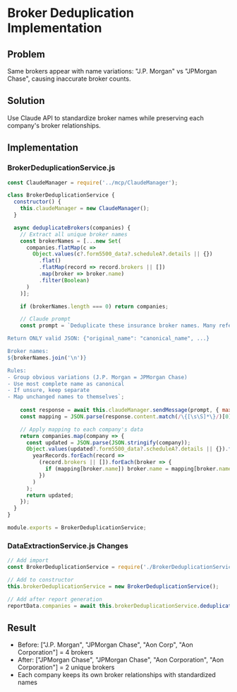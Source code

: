# Broker Deduplication Implementation

## Problem
Same brokers appear with name variations: "J.P. Morgan" vs "JPMorgan Chase", causing inaccurate broker counts.

## Solution
Use Claude API to standardize broker names while preserving each company's broker relationships.

## Implementation

### BrokerDeduplicationService.js
```javascript
const ClaudeManager = require('../mcp/ClaudeManager');

class BrokerDeduplicationService {
  constructor() {
    this.claudeManager = new ClaudeManager();
  }

  async deduplicateBrokers(companies) {
    // Extract all unique broker names
    const brokerNames = [...new Set(
      companies.flatMap(c => 
        Object.values(c?.form5500_data?.scheduleA?.details || {})
          .flat()
          .flatMap(record => record.brokers || [])
          .map(broker => broker.name)
          .filter(Boolean)
      )
    )];

    if (brokerNames.length === 0) return companies;

    // Claude prompt
    const prompt = `Deduplicate these insurance broker names. Many refer to the same firm with slight variations.

Return ONLY valid JSON: {"original_name": "canonical_name", ...}

Broker names:
${brokerNames.join('\n')}

Rules:
- Group obvious variations (J.P. Morgan = JPMorgan Chase)
- Use most complete name as canonical
- If unsure, keep separate
- Map unchanged names to themselves`;
    
    const response = await this.claudeManager.sendMessage(prompt, { maxTokens: 2048, temperature: 0.1 });
    const mapping = JSON.parse(response.content.match(/\{[\s\S]*\}/)[0]);

    // Apply mapping to each company's data
    return companies.map(company => {
      const updated = JSON.parse(JSON.stringify(company));
      Object.values(updated?.form5500_data?.scheduleA?.details || {}).forEach(yearRecords =>
        yearRecords.forEach(record =>
          (record.brokers || []).forEach(broker => {
            if (mapping[broker.name]) broker.name = mapping[broker.name];
          })
        )
      );
      return updated;
    });
  }
}

module.exports = BrokerDeduplicationService;
```

### DataExtractionService.js Changes
```javascript
// Add import
const BrokerDeduplicationService = require('./BrokerDeduplicationService');

// Add to constructor
this.brokerDeduplicationService = new BrokerDeduplicationService();

// Add after report generation
reportData.companies = await this.brokerDeduplicationService.deduplicateBrokers(reportData.companies);
```

## Result
- Before: ["J.P. Morgan", "JPMorgan Chase", "Aon Corp", "Aon Corporation"] = 4 brokers
- After: ["JPMorgan Chase", "JPMorgan Chase", "Aon Corporation", "Aon Corporation"] = 2 unique brokers
- Each company keeps its own broker relationships with standardized names